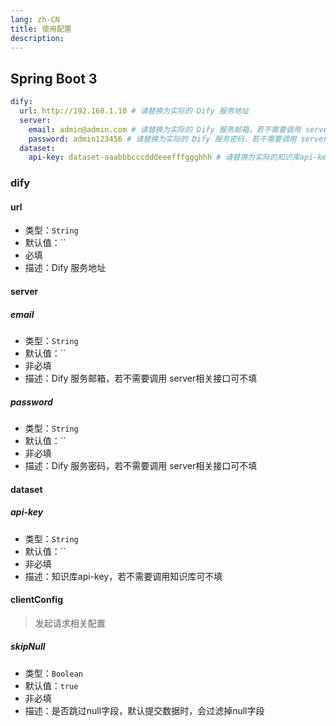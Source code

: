 ```yaml
---
lang: zh-CN
title: 使用配置
description: 
---
```


## Spring Boot 3

```yaml
dify:
  url: http://192.168.1.10 # 请替换为实际的 Dify 服务地址
  server:
    email: admin@admin.com # 请替换为实际的 Dify 服务邮箱，若不需要调用 server相关接口可不填
    password: admin123456 # 请替换为实际的 Dify 服务密码，若不需要调用 server相关接口可不填
  dataset:
    api-key: dataset-aaabbbcccdddeeefffggghhh # 请替换为实际的知识库api-key, 若不需要调用知识库可不填
```

### dify

#### url

- 类型：`String`
- 默认值：``
- 必填
- 描述：Dify 服务地址

#### server

##### email

- 类型：`String`
- 默认值：``
- 非必填
- 描述：Dify 服务邮箱，若不需要调用 server相关接口可不填

##### password

- 类型：`String`
- 默认值：``
- 非必填
- 描述：Dify 服务密码，若不需要调用 server相关接口可不填

#### dataset

##### api-key

- 类型：`String`
- 默认值：``
- 非必填
- 描述：知识库api-key，若不需要调用知识库可不填

#### clientConfig

> 发起请求相关配置

##### skipNull

- 类型：`Boolean`
- 默认值：`true`
- 非必填
- 描述：是否跳过null字段，默认提交数据时，会过滤掉null字段


